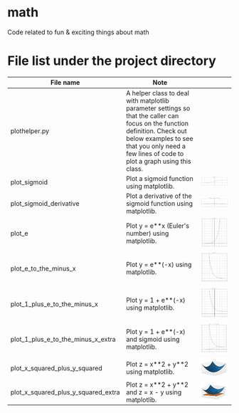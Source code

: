 # math
Code related to fun &amp; exciting things about math

# File list under the project directory

| File name | Note | |
|---|---|---|
| plothelper.py | A helper class to deal with matplotlib parameter settings so that the caller can focus on the function definition.  Check out below examples to see that you only need a few lines of code to plot a graph using this class. | |
| plot_sigmoid | Plot a sigmoid function using matplotlib. | ![sample](assets/images/sigmoid.png) |
| plot_sigmoid_derivative | Plot a derivative of the sigmoid function using matplotlib. | ![sample](assets/images/sigmoid_derivative.png) |
| plot_e | Plot y = e\*\*x (Euler's number) using matplotlib. | ![sample](assets/images/e.png) |
| plot_e_to_the_minus_x | Plot y = e\*\*(-x) using matplotlib. | ![sample](assets/images/e_to_the_minus_x.png) |
| plot_1_plus_e_to_the_minus_x | Plot y = 1 + e\*\*(-x) using matplotlib. | ![sample](assets/images/1_plus_e_to_the_minus_x.png) |
| plot_1_plus_e_to_the_minus_x_extra | Plot y = 1 + e\*\*(-x) and sigmoid using matplotlib. | ![sample](assets/images/1_plus_e_to_the_minus_x_extra.png) |
| plot_x_squared_plus_y_squared | Plot z = x\*\*2 + y\*\*2 using matplotlib. | ![sample](assets/images/x_squared_plus_y_squared.png) |
| plot_x_squared_plus_y_squared_extra | Plot z = x\*\*2 + y\*\*2 and z = x - y using matplotlib. |![sample](assets/images/x_squared_plus_y_squared_extra.png) |
